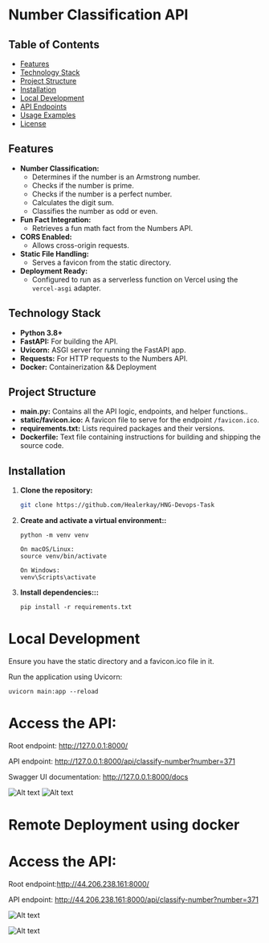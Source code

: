 # Number Classification API

## Table of Contents

- [Features](#features)
- [Technology Stack](#technology-stack)
- [Project Structure](#project-structure)
- [Installation](#installation)
- [Local Development](#local-development)
- [API Endpoints](#api-endpoints)
- [Usage Examples](#usage-examples)
- [License](#license)

## Features

- **Number Classification:**  
  - Determines if the number is an Armstrong number.
  - Checks if the number is prime.
  - Checks if the number is a perfect number.
  - Calculates the digit sum.
  - Classifies the number as odd or even.
- **Fun Fact Integration:**  
  - Retrieves a fun math fact from the Numbers API.
- **CORS Enabled:**  
  - Allows cross-origin requests.
- **Static File Handling:**  
  - Serves a favicon from the static directory.
- **Deployment Ready:**  
  - Configured to run as a serverless function on Vercel using the `vercel-asgi` adapter.

## Technology Stack

- **Python 3.8+**
- **FastAPI:** For building the API.
- **Uvicorn:** ASGI server for running the FastAPI app.
- **Requests:** For HTTP requests to the Numbers API.
- **Docker:** Containerization && Deployment


## Project Structure


- **main.py:** Contains all the API logic, endpoints, and helper functions..
- **static/favicon.ico:** A favicon file to serve for the endpoint `/favicon.ico`.
- **requirements.txt:** Lists required packages and their versions.
- **Dockerfile:** Text file containing instructions for building and shipping the source code.

## Installation

1. **Clone the repository:**

   ```bash
   git clone https://github.com/Healerkay/HNG-Devops-Task  
    ```

2. **Create and activate a virtual environment::**
    ```
    python -m venv venv
    ```
    ```
    On macOS/Linux:
    source venv/bin/activate
    ```
    ```
    On Windows:
    venv\Scripts\activate

    ```

3. **Install dependencies:::**

    ```
    pip install -r requirements.txt      

    ```  

# Local Development
Ensure you have the static directory and a favicon.ico file in it.

Run the application using Uvicorn:
```
uvicorn main:app --reload
```

# Access the API: 

Root endpoint: http://127.0.0.1:8000/  

API endpoint: http://127.0.0.1:8000/api/classify-number?number=371  

Swagger UI documentation: http://127.0.0.1:8000/docs


![Alt text](./images/Screenshot%202025-02-02%20at%2019.19.24.png)
![Alt text](./images/Screenshot%202025-02-02%20at%2019.20.08.png)





# Remote Deployment using docker


# Access the API: 

Root endpoint:http://44.206.238.161:8000/  

API endpoint: http://44.206.238.161:8000/api/classify-number?number=371 


![Alt text](./images/r.png)

![Alt text](./images/s.png)

